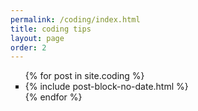 ```yaml
---
permalink: /coding/index.html
title: coding tips
layout: page
order: 2
---
```


<!--<div class="container col-9 mt-2">-->
<div class="container mx-auto">
<ul>
    {% for post in site.coding %}
    <li class="h0 li-post-block" type="square">{% include post-block-no-date.html %}</li>
    {% endfor %}
</ul>
</div>
